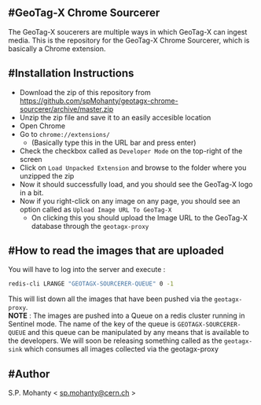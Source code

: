 #GeoTag-X Chrome Sourcerer
--------------------------

The GeoTag-X soucerers are multiple ways in which GeoTag-X can ingest media. This is the repository for the GeoTag-X Chrome Sourcerer, which is basically a Chrome extension.   

#Installation Instructions
--------------------------

* Download the zip of this repository from https://github.com/spMohanty/geotagx-chrome-sourcerer/archive/master.zip
* Unzip the zip file and save it to an easily accesible location
* Open Chrome
* Go to `chrome://extensions/`
    * (Basically type this in the URL bar and press enter)
* Check the checkbox called as `Developer Mode` on the top-right of the screen
* Click on `Load Unpacked Extension` and browse to the folder where you unzipped the zip
* Now it should successfully load, and you should see the GeoTag-X logo in a bit.
* Now if you right-click on any image on any page, you should see an option called as `Upload Image URL To GeoTag-X`
    * On clicking this you should upload the Image URL to the GeoTag-X database through the `geotagx-proxy`

#How to read the images that are uploaded
------------------------------------------
You will have to log into the server and execute :
```bash
redis-cli LRANGE "GEOTAGX-SOURCERER-QUEUE" 0 -1
```

This will list down all the images that have been pushed via the `geotagx-proxy`.   
**NOTE** : The images are pushed into a Queue on a redis cluster running in Sentinel mode. The name of the key of the queue is `GEOTAGX-SOURCERER-QUEUE` and this queue can be manipulated by any means that is available to the developers. We will soon be releasing something called as the `geotagx-sink` which consumes all images collected via the geotagx-proxy

#Author
-------
S.P. Mohanty < sp.mohanty@cern.ch >